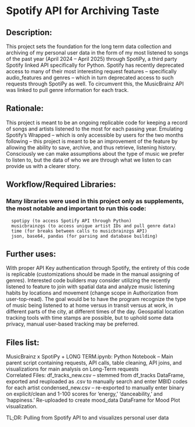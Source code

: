 # Spotify API for Archiving Taste

## Description: 
This project sets the foundation for the long term data collection and archiving of my personal user data in the form of my most listened to songs of the past year (April 2024 – April 2025) through SpotiPy, a third party Spotify linked API specifically for Python. Spotify has recently deprecated access to many of their most interesting request features – specifically audio_features and genres – which in turn deprecated access to such requests through SpotiPy as well. To circumvent this, the MusicBrainz API was linked to pull genre information for each track.

## Rationale: 
This project is meant to be an ongoing replicable code for keeping a record of songs and artists listened to the most for each passing year. Emulating Spotify’s Wrapped – which is only accessible by users for the two months following – this project is meant to be an improvement of the feature by allowing the ability to save, archive, and thus retrieve, listening history. Consciously we can make assumptions about the type of music we prefer to listen to, but the data of who we are through what we listen to can provide us with a clearer story.

## Workflow/Required Libraries: 
### Many libraries were used in this project only as supplements, the most notable and important to run this code:
      spotipy (to access Spotify API through Python)
      musicbrainzgs (to access unique artist IDs and pull genre data)
      time (for breaks between calls to musicbrainzgs API)
      json, base64, pandas (for parsing and database building)

## Further uses: 
With proper API Key authentication through Spotify, the entirety of this code is replicable (customizations should be made in the manual assigning of genres). Interested code builders may consider utilizing the recently listened to feature to join with spatial data and analyze music listening habits by locations and movement (change scope in Authorization from user-top-read).  The goal would be to have the program recognize the type of music being listened to at home versus in transit versus at work, in different parts of the city, at different times of the day. Geospatial location tracking tools with time stamps are possible, but to uphold some data privacy, manual user-based tracking may be preferred.

## Files list: 
  MusicBrainz x SpotiPy + LONG TERM.ipynb: Python Notebook – Main parent script containing requests, API calls, table cleaning, API joins, and visualizations for main analysis on Long-Term 
  requests   
        Correlated Files:
            df_tracks_new.csv – stemmed from df_tracks DataFrame, exported and reuploaded as .csv to manually search and enter MBID codes for each artist
            condensed_new.csv – re-exported to manually enter binary on explicit/clean and 1-100 scores for ‘energy,’ ‘danceability,’ and ‘happiness.’ Re-uploaded to create mood_data DataFrame 
            for Mood Plot visualization.






TL;DR: Pulling from Spotify API to and visualizes personal user data

